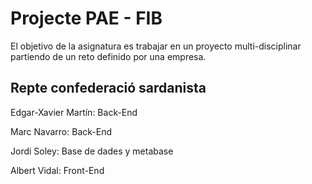 # Projecte PAE - FIB
El objetivo de la asignatura es trabajar en un proyecto multi-disciplinar partiendo de un reto definido por una empresa.

## Repte confederació sardanista 

Edgar-Xavier Martín: Back-End 

Marc Navarro: Back-End

Jordi Soley: Base de dades y metabase

Albert Vidal: Front-End
